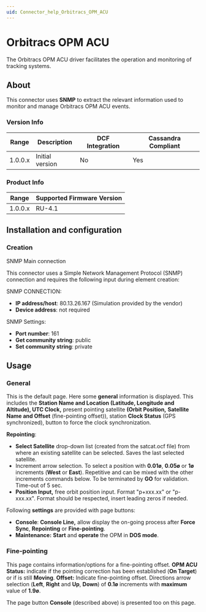 ```yaml
---
uid: Connector_help_Orbitracs_OPM_ACU
---
```


# Orbitracs OPM ACU

The Orbitracs OPM ACU driver facilitates the operation and monitoring of tracking systems.

## About

This connector uses **SNMP** to extract the relevant information used to monitor and manage Orbitracs OPM ACU events.

### Version Info

| **Range** | **Description** | **DCF Integration** | **Cassandra Compliant** |
|------------------|-----------------|---------------------|-------------------------|
| 1.0.0.x          | Initial version | No                  | Yes                     |

### Product Info

| Range | Supported Firmware Version |
|------------------|-----------------------------|
| 1.0.0.x          | RU-4.1                      |

## Installation and configuration

### Creation

SNMP Main connection

This connector uses a Simple Network Management Protocol (SNMP) connection and requires the following input during element creation:

SNMP CONNECTION:

- **IP address/host**: 80.13.26.167 (Simulation provided by the vendor)
- **Device address**: not required

SNMP Settings:

- **Port number**: 161
- **Get community string**: public
- **Set community string**: private

## Usage

### General

This is the default page. Here some **general** information is displayed. This includes the **Station Name and Location (Latitude, Longitude and Altitude), UTC Clock,** present pointing satellite **(Orbit Position,** **Satellite Name and Offset** (fine-pointing offset)), station **Clock Status** (GPS synchronized), button to force the clock synchronization.

**Repointing**:

- **Select Satellite** drop-down list (created from the satcat.ocf file) from where an existing satellite can be selected. Saves the last selected satellite.
- Increment arrow selection. To select a position with **0.01ø**, **0.05ø** or **1ø** increments (**West** or **East**). Repetitive and can be mixed with the other increments commands below. To be terminated by **GO** for validation. Time-out of 5 sec.
- **Position Input,** free orbit position input. Format "p+xxx.xx" or "p-xxx.xx". Format should be respected, insert leading zeros if needed.

Following **settings** are provided with page buttons:

- **Console**: **Console Line,** allow display the on-going process after **Force Sync**, **Repointing** or **Fine-pointing**.
- **Maintenance:** **Start** and **operate** the OPM in **DOS mode**.

### Fine-pointing

This page contains information/options for a fine-pointing offset.
**OPM ACU Status:** indicate if the pointing correction has been established (**On Target**) or if is still **Moving**.
**Offset:** Indicate fine-pointing offset. Directions arrow selection (**Left**, **Right** and **Up**, **Down**) of **0.1ø** increments with **maximum** value of **1.9ø**.

The page button **Console** (described above) is presented too on this page.
